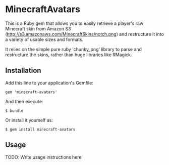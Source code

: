 # MinecraftAvatars

This is a Ruby gem that allows you to easily retrieve a player's raw Minecraft skin from Amazon S3 (http://s3.amazonaws.com/MinecraftSkins/notch.png) and restructure it into a variety of usable sizes and formats.

It relies on the simple pure ruby 'chunky_png' library to parse and restructure the skins, rather than huge libraries like RMagick.

## Installation

Add this line to your application's Gemfile:

    gem 'minecraft-avatars'

And then execute:

    $ bundle

Or install it yourself as:

    $ gem install minecraft-avatars

## Usage

TODO: Write usage instructions here